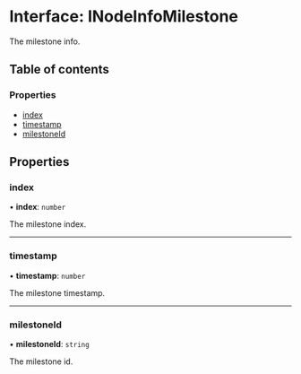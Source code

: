 # Interface: INodeInfoMilestone

The milestone info.

## Table of contents

### Properties

- [index](INodeInfoMilestone.md#index)
- [timestamp](INodeInfoMilestone.md#timestamp)
- [milestoneId](INodeInfoMilestone.md#milestoneid)

## Properties

### index

• **index**: `number`

The milestone index.

___

### timestamp

• **timestamp**: `number`

The milestone timestamp.

___

### milestoneId

• **milestoneId**: `string`

The milestone id.
